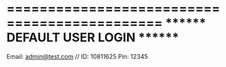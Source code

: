 =============================================
    ******    DEFAULT USER LOGIN   ******
=============================================


Email: admin@test.com //  ID: 10811625
Pin: 12345